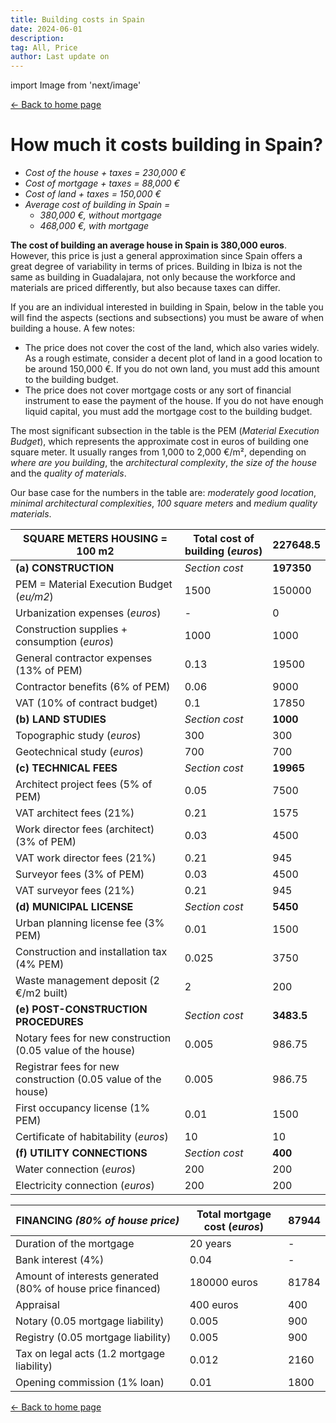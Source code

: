 ```yaml
---
title: Building costs in Spain
date: 2024-06-01
description:
tag: All, Price
author: Last update on
---
```


import Image from 'next/image'

<div class="meta-line"><a class="meta-back" href="/">← Back to home page</a></div>

# How much it costs building in Spain?

- *Cost of the house + taxes = 230,000 €*
- *Cost of mortgage + taxes = 88,000 €*
- *Cost of land + taxes = 150,000 €*
- *Average cost of building in Spain =*
  - *380,000 €, without mortgage*
  - *468,000 €, with mortgage*

**The cost of building an average house in Spain is 380,000 euros**. However, this price is just a general approximation since Spain offers a great degree of variability in terms of prices. Building in Ibiza is not the same as building in Guadalajara, not only because the workforce and materials are priced differently, but also because taxes can differ.

If you are an individual interested in building in Spain, below in the table you will find the aspects (sections and subsections) you must be aware of when building a house. A few notes:

- The price does not cover the cost of the land, which also varies widely. As a rough estimate, consider a decent plot of land in a good location to be around 150,000 €. If you do not own land, you must add this amount to the building budget.
- The price does not cover mortgage costs or any sort of financial instrument to ease the payment of the house. If you do not have enough liquid capital, you must add the mortgage cost to the building budget.

The most significant subsection in the table is the PEM (*Material Execution Budget*), which represents the approximate cost in euros of building one square meter. It usually ranges from 1,000 to 2,000 €/m², depending on *where are you building*, the *architectural complexity*, *the size of the house* and the *quality of materials*.

Our base case for the numbers in the table are: *moderately good location*, *minimal architectural complexities*, *100 square meters* and *medium quality materials*.

| **SQUARE METERS HOUSING = 100 m2**    | **Total cost of building** (*euros*)        | **227648.5**  |
|--------------------------|------------|-----------|
| **(a) CONSTRUCTION**             | *Section cost*            | **197350**    |
| PEM = Material Execution Budget (*eu/m2*) | 1500       | 150000    |
| Urbanization expenses (*euros*)   | -          | 0         |
| Construction supplies + consumption (*euros*) | 1000       | 1000      |
| General contractor expenses (13% of PEM) | 0.13       | 19500     |
| Contractor benefits (6% of PEM) | 0.06       | 9000      |
| VAT (10% of contract budget) | 0.1        | 17850     |
| **(b) LAND STUDIES**            | *Section cost*           | **1000**      |
| Topographic study (*euros*)        | 300        | 300       |
| Geotechnical study (*euros*)      | 700        | 700       |
| **(c) TECHNICAL FEES**           | *Section cost*           | **19965**     |
| Architect project fees (5% of PEM) | 0.05       | 7500      |
| VAT architect fees (21%) | 0.21       | 1575      |
| Work director fees (architect) (3% of PEM) | 0.03       | 4500      |
| VAT work director fees (21%) | 0.21       | 945       |
| Surveyor fees (3% of PEM) | 0.03       | 4500      |
| VAT surveyor fees (21%)  | 0.21       | 945       |
| **(d) MUNICIPAL LICENSE**        | *Section cost*           | **5450**      |
| Urban planning license fee (3% PEM) | 0.01       | 1500      |
| Construction and installation tax (4% PEM) | 0.025      | 3750      |
| Waste management deposit (2 €/m2 built) | 2          | 200       |
| **(e) POST-CONSTRUCTION PROCEDURES** | *Section cost*          | **3483.5**    |
| Notary fees for new construction (0.05 value of the house) | 0.005      | 986.75    |
| Registrar fees for new construction (0.05 value of the house) | 0.005      | 986.75    |
| First occupancy license (1% PEM) | 0.01       | 1500      |
| Certificate of habitability (*euros*) | 10         | 10        |
| **(f) UTILITY CONNECTIONS**      | *Section cost*           | **400**       |
| Water connection (*euros*)        | 200        | 200       |
| Electricity connection (*euros*)  | 200        | 200       |

| **FINANCING** *(80% of house price)*                              | **Total mortgage cost** (*euros*) |  **87944**   |
|-------------------------------------------------------------------|----------------|---------|
| Duration of the mortgage                                          | 20 years       | -  |
| Bank interest (4%)                                                | 0.04           | -   |
| Amount of interests generated (80% of house price financed)       | 180000 euros   | 81784 |
| Appraisal                                                         | 400 euros      | 400     |
| Notary (0.05 mortgage liability)                                  | 0.005          | 900     |
| Registry (0.05 mortgage liability)                                | 0.005          | 900     |
| Tax on legal acts (1.2 mortgage liability)                        | 0.012          | 2160    |
| Opening commission (1% loan)                                      | 0.01           | 1800    |

<div class="meta-line"><a class="meta-back" href="/">← Back to home page</a></div>
